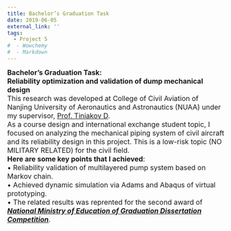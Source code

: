 ```yaml
---
title: Bachelor’s Graduation Task
date: 2019-06-05
external_link: ''
tags:
  - Project 5
#  - Wowchemy
#  - Markdown
---
```

<div style="font-size:16px;">
<b>Bachelor’s Graduation Task: <br> Reliability optimization and validation of dump mechanical design</b> <br>
This research was developed at College of Civil Aviation of Nanjing University of Aeronautics and Astronautics (NUAA) under my supervisor, <a href="https://scholar.google.com.ua/citations?hl=ru&user=ogtLwqMAAAAJ&view_op=list_works&sortby=pubdate"  target="_blank" rel="noopener">Prof. Tiniakov D</a>.<br>
As a course design and international exchange student topic, I focused on analyzing the mechanical piping system of civil aircraft and its reliability design in this project. This is a low-risk topic (NO MILITARY RELATED) for the civil field.<br>
<b>Here are some key points that I achieved</b>:<br>
•  Reliability validation of multilayered pump system based on Markov chain. <br>
•  Achieved dynamic simulation via Adams and Abaqus of virtual prototyping. <br>
•  The related results was reprented for the second award of <a href="https://chjwang1.github.io/c/award6.jpg" target="_blank" rel="noopener"><b><i>National Ministry of Education of Graduation Dissertation Competition</i></b></a>. <br>
<style>#section-markdown .max-w-prose{max-width:85%}</style>
</div>

<!--more-->